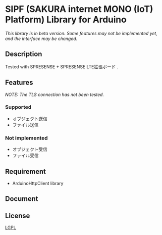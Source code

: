 #  SIPF (SAKURA internet MONO (IoT) Platform) Library for Arduino

*This library is in beta version. Some features may not be implemented yet, and the interface may be changed.*

## Description

Tested with SPRESENSE + SPRESENSE LTE拡張ボード .


## Features

*NOTE: The TLS connection has not been tested.*

### Supported

* オブジェクト送信
* ファイル送信

### Not implemented

* オブジェクト受信
* ファイル受信


## Requirement

* ArduinoHttpClient library

## Document


## License

[LGPL](http://www.gnu.org/licenses/lgpl.html)

